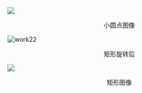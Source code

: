 ![](/disk/course/dip/pic/work21.png)

<center>小圆点图像</center>







![work22](/disk/course/dip/pic/work22.png)

<center>矩形旋转后</center>







![](/disk/course/dip/pic/work23.png)

<center>矩形图像</center>